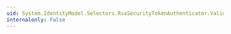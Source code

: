 ```yaml
---
uid: System.IdentityModel.Selectors.RsaSecurityTokenAuthenticator.ValidateTokenCore(System.IdentityModel.Tokens.SecurityToken)
internalonly: False
---
```

